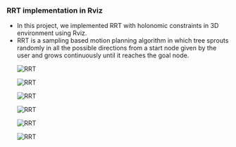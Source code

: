 ### RRT implementation in Rviz

<ul> 
  
<li>In this project, we implemented RRT with holonomic constraints in 3D environment using Rviz. </li>
<li>RRT is a sampling based motion planning algorithm in which tree sprouts randomly in all the possible directions from a start node given by the user and grows continuously until it reaches the goal node. </li>

![RRT](https://github.com/addy1997/Kinodynamic-Fast_RRT-ROS/blob/master/screenshots/Screenshot%202020-02-22%20at%203.36.34%20PM.png)

![RRT](https://github.com/addy1997/Kinodynamic-Fast_RRT-ROS/blob/master/screenshots/Screenshot%202020-02-22%20at%203.36.40%20PM.png)

![RRT](https://github.com/addy1997/Kinodynamic-Fast_RRT-ROS/blob/master/screenshots/Screenshot%202020-02-22%20at%203.36.48%20PM.png)

![RRT](https://github.com/addy1997/Kinodynamic-Fast_RRT-ROS/blob/master/screenshots/Screenshot%202020-02-22%20at%203.37.00%20PM.png)

![RRT](https://github.com/addy1997/Kinodynamic-Fast_RRT-ROS/blob/master/screenshots/Screenshot%202020-02-22%20at%203.37.25%20PM.png)

![RRT](https://github.com/addy1997/Kinodynamic-Fast_RRT-ROS/blob/master/screenshots/Screenshot%202020-02-22%20at%203.49.06%20PM.png)

</ul>

